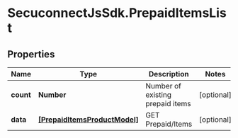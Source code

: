 # SecuconnectJsSdk.PrepaidItemsList

## Properties
Name | Type | Description | Notes
------------ | ------------- | ------------- | -------------
**count** | **Number** | Number of existing prepaid items | [optional] 
**data** | [**[PrepaidItemsProductModel]**](PrepaidItemsProductModel.md) | GET Prepaid/Items | [optional] 


